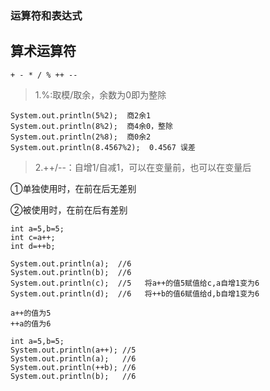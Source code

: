 ### 运算符和表达式

## 算术运算符
```
+ - * / % ++ --
```

>1.%:取模/取余，余数为0即为整除

	System.out.println(5%2);  商2余1
	System.out.println(8%2);  商4余0，整除
	System.out.println(2%8);  商0余2
	System.out.println(8.4567%2);  0.4567 误差

>2.++/--：自增1/自减1，可以在变量前，也可以在变量后

①单独使用时，在前在后无差别

②被使用时，在前在后有差别
```
int a=5,b=5;
int c=a++;
int d=++b;

System.out.println(a);  //6
System.out.println(b);  //6
System.out.println(c);  //5   将a++的值5赋值给c,a自增1变为6
System.out.println(d);  //6   将++b的值6赋值给d,b自增1变为6

a++的值为5
++a的值为6

int a=5,b=5;
System.out.println(a++); //5
System.out.println(a);   //6
System.out.println(++b); //6
System.out.println(b);   //6

```